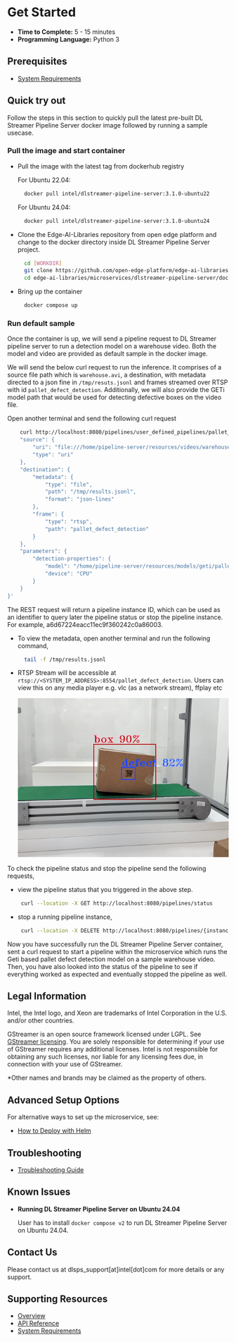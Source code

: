 # Get Started

-   **Time to Complete:** 5 - 15 minutes
-   **Programming Language:** Python 3

## Prerequisites

* [System Requirements](./system-requirements.md)
  
## Quick try out
Follow the steps in this section to quickly pull the latest pre-built DL Streamer Pipeline Server docker image followed by running a sample usecase. 

### Pull the image and start container

- Pull the image with the latest tag from dockerhub registry

   For Ubuntu 22.04:
   ```sh
     docker pull intel/dlstreamer-pipeline-server:3.1.0-ubuntu22
   ```
   For Ubuntu 24.04:
   ```sh
     docker pull intel/dlstreamer-pipeline-server:3.1.0-ubuntu24
   ```

- Clone the Edge-AI-Libraries repository from open edge platform and change to the docker directory inside DL Streamer Pipeline Server project.

  ```sh
    cd [WORKDIR]
    git clone https://github.com/open-edge-platform/edge-ai-libraries.git
    cd edge-ai-libraries/microservices/dlstreamer-pipeline-server/docker
    ```

- Bring up the container

   ```sh
     docker compose up
   ```
   
### Run default sample

Once the container is up, we will send a pipeline request to DL Streamer pipeline server to run a detection model on a warehouse video. Both the model and video are provided as default sample in the docker image.

We will send the below curl request to run the inference.
It comprises of a source file path which is `warehouse.avi`, a destination, with metadata directed to a json fine in `/tmp/resuts.jsonl` and frames streamed over RTSP with id `pallet_defect_detection`. Additionally, we will also provide the GETi model path that would be used for detecting defective boxes on the video file.

Open another terminal and send the following curl request
``` sh
    curl http://localhost:8080/pipelines/user_defined_pipelines/pallet_defect_detection -X POST -H 'Content-Type: application/json' -d '{
    "source": {
        "uri": "file:///home/pipeline-server/resources/videos/warehouse.avi",
        "type": "uri"
    },
    "destination": {
        "metadata": {
            "type": "file",
            "path": "/tmp/results.jsonl",
            "format": "json-lines"
        },
        "frame": {
            "type": "rtsp",
            "path": "pallet_defect_detection"
        }
    },
    "parameters": {
        "detection-properties": {
            "model": "/home/pipeline-server/resources/models/geti/pallet_defect_detection/deployment/Detection/model/model.xml",
            "device": "CPU"
        }
    }
}'
```

The REST request will return a pipeline instance ID, which can be used as an identifier to query later the pipeline status or stop the pipeline instance. For example, a6d67224eacc11ec9f360242c0a86003.

- To view the metadata, open another terminal and run the following command,
  ```sh
    tail -f /tmp/results.jsonl
  ```

- RTSP Stream will be accessible at `rtsp://<SYSTEM_IP_ADDRESS>:8554/pallet_defect_detection`.  Users can view this on any media player e.g. vlc (as a network stream), ffplay etc 

  ![sample frame RTSP stream](./images/sample-pallet-defect-detection.png)

To check the pipeline status and stop the pipeline send the following requests,

 - view the pipeline status that you triggered in the above step.
   ```sh
    curl --location -X GET http://localhost:8080/pipelines/status
   ```

 - stop a running pipeline instance, 
   ```sh
    curl --location -X DELETE http://localhost:8080/pipelines/{instance_id}
   ```

Now you have successfully run the DL Streamer Pipeline Server container, sent a curl request to start a pipeline within the microservice which runs the Geti based pallet defect detection model on a sample warehouse video. Then, you have also looked into the status of the pipeline to see if everything worked as expected and eventually stopped the pipeline as well.


## Legal Information
Intel, the Intel logo, and Xeon are trademarks of Intel Corporation in the U.S. and/or other countries.

GStreamer is an open source framework licensed under LGPL. See [GStreamer licensing](https://gstreamer.freedesktop.org/documentation/frequently-asked-questions/licensing.html)⁠. You are solely responsible for determining if your use of GStreamer requires any additional licenses. Intel is not responsible for obtaining any such licenses, nor liable for any licensing fees due, in connection with your use of GStreamer.

*Other names and brands may be claimed as the property of others.

## Advanced Setup Options

For alternative ways to set up the microservice, see:

- [How to Deploy with Helm](./how-to-deploy-with-helm.md)

## Troubleshooting
- [Troubleshooting Guide](./troubleshooting-guide.md)

## Known Issues

- **Running DL Streamer Pipeline Server on Ubuntu 24.04**

    User has to install `docker compose v2` to run DL Streamer Pipeline Server on Ubuntu 24.04.


## Contact Us

Please contact us at dlsps_support[at]intel[dot]com for more details or any support.

## Supporting Resources

* [Overview](Overview.md)
* [API Reference](api-reference.md)
* [System Requirements](system-requirements.md)
